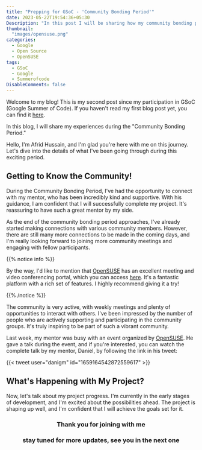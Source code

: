 ```yaml
---
title: "Prepping for GSoC - 'Community Bonding Period'"
date: 2023-05-22T19:54:36+05:30
Description: "In this post I will be sharing how my community bonding period of GSoC'23 is going on. And internal details..."
thumbnail: 
  "images/opensuse.png"
categories:
  - Google 
  - Open Source
  - OpenSUSE
tags:
  - GSoC
  - Google
  - Summerofcode
DisableComments: false
---
```



Welcome to my blog! This is my second post since my participation in GSoC (Google Summer of Code). If you haven't read my first blog post yet, you can find it [here](https://afridhussain.tech/post/accepted-into-gsoc/). 

In this blog, I will share my experiences during the "Community Bonding Period."

Hello, I'm Afrid Hussain, and I'm glad you're here with me on this journey. Let's dive into the details of what I've been going through during this exciting period.

## Getting to Know the Community!

During the Community Bonding Period, I've had the opportunity to connect with my mentor, who has been incredibly kind and supportive. With his guidance, I am confident that I will successfully complete my project. It's reassuring to have such a great mentor by my side.

As the end of the community bonding period approaches, I've already started making connections with various community members. However, there are still many more connections to be made in the coming days, and I'm really looking forward to joining more community meetings and engaging with fellow participants.

{{% notice info %}}

By the way, I'd like to mention that [OpenSUSE](https://opensuse.org) has an excellent meeting and video conferencing portal, which you can access [here](https://meet.opensuse.org/). It's a fantastic platform with a rich set of features. I highly recommend giving it a try!

{{% /notice %}}

The community is very active, with weekly meetings and plenty of opportunities to interact with others. I've been impressed by the number of people who are actively supporting and participating in the community groups. It's truly inspiring to be part of such a vibrant community.

Last week, my mentor was busy with an event organized by [OpenSUSE](https://opensuse.org). He gave a talk during the event, and if you're interested, you can watch the complete talk by my mentor, Daniel, by following the link in his tweet:

{{< tweet user="danigm" id="1659164542872559617" >}}

## What's Happening with My Project?

Now, let's talk about my project progress. I'm currently in the early stages of development, and I'm excited about the possibilities ahead. The project is shaping up well, and I'm confident that I will achieve the goals set for it.


<h3 style="text-align:center"> Thank you for joining with me</h3>
<h3 style="text-align:center"> stay tuned for more updates, see you in the next one</h3>

